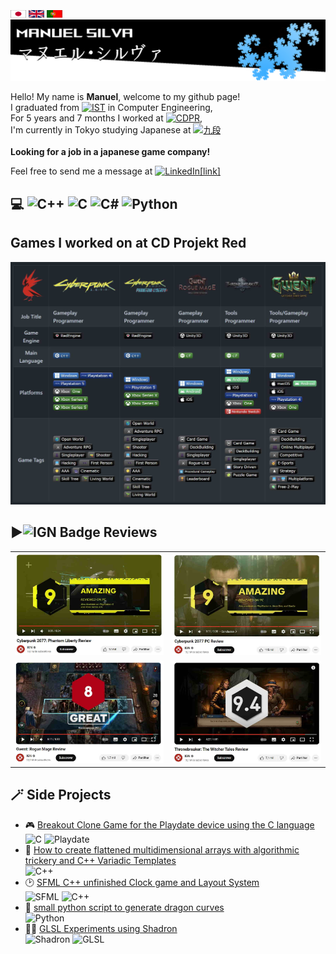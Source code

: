 <body>
    <br>
    <a href= "./README.md"><img src="./Flags/jp.png" alt="banner" width="25" height="12"></a>
    <a href= "./README_En.md"><img src="./Flags/gb.png" alt="banner" width="25" height="12"></a>
    <picture><img src="./Flags/pt.png" alt="Portuguese" width="25" height="12"></picture>
    <br>
    <picture><img src="./banner.png" alt="banner"></picture>
    <p>
      Hello! My name is <b>Manuel</b>, welcome to my github page!<br>
      I graduated from <a href="https://pt.wikipedia.org/wiki/Instituto_Superior_T%C3%A9cnico"><img src="https://custom-icon-badges.demolab.com/badge/IST-Instituto%20Superior%20T%C3%A9cnico-blue?style=plastic&logo=ist&logoColor=white" alt="IST"></a> in Computer Engineering,<br>
      For 5 years and 7 months I worked at <a href="https://www.cdprojektred.com"><img src="https://custom-icon-badges.demolab.com/badge/CD%20Projekt%20Red-000000?style=plastic&logo=rarog_cdp_red&logoColor=white" alt="CDPR"></a>,<br>
      I'm currently in Tokyo studying Japanese at <a href="https://www.kudan-japanese-school.com"><img src="https://custom-icon-badges.demolab.com/badge/%E4%B9%9D%E6%AE%B5-%E6%97%A5%E6%9C%AC%E6%96%87%E5%8C%96%E7%A0%94%E7%A9%B6%E6%89%80%E6%97%A5%E6%9C%AC%E8%AA%9E%E5%AD%A6%E9%99%A2-C51D63?style=plastic&logo=kudan_language_school" alt="九段"></a><br><br>
      <b>Looking for a job in a japanese game company!</b>
    </p>
    <p>
        Feel free to send me a message at <a href="https://linkedin.com/in/manuel-silva-4b225a71"><img src="https://img.shields.io/badge/LinkedIn-%230077B5.svg?logo=linkedin&logoColor=white" alt="LinkedIn">[link]</a>
    </p>
    <h2>💻 
      <picture><img src="https://img.shields.io/badge/c++-%2300599C.svg?style=plastic&logo=c%2B%2B&logoColor=white" alt="C++"></picture> 
      <picture><img src="https://img.shields.io/badge/c-%2300599C.svg?style=plastic&logo=c&logoColor=white" alt="C"></picture> 
      <picture><img src="https://img.shields.io/badge/c%23-%23239120.svg?style=plastic&logo=csharp&logoColor=white" alt="C#"></picture> 
      <picture><img src="https://img.shields.io/badge/python-3670A0?style=plastic&logo=python&logoColor=ffdd54" alt="Python"></picture> 
    </h2>
    <h2>Games I worked on at CD Projekt Red</h2>
    <picture><img src="./Stats/Stats_en.jpg" alt="stats"></picture-->
    <!--table>
        <tr>
            <th><picture><img src="./Logo/rarog.png" alt="rarog"></picture></td>
            <td><picture><img src="./Logo/cp77.png" alt="cyberpunk2077"></td>
            <td><picture><img src="./Logo/cp77PhantomLiberty.png" alt="cyberpunk2077_phantom_liberty"></picture></td>
            <td><picture><img src="./Logo/rogueMage.png" alt="gwent_rogue_mage"></picture></td>
            <td><picture><img src="./Logo/throneBreaker.png" alt="throneBreaker"></picture></td>
            <td><picture><img src="./Logo/Gwent.png" alt="gwent"></picture></td>
        </tr>
        <tr>
            <th>Job Title</th>
            <td><b>Gameplay<br>Programmer<b></td>
            <td><b>Gameplay<br>Programmer</b></td>
            <td><b>Gameplay<br>Programmer</b></td>
            <td><b>Tools<br>Programmer</b></td>
            <td><b>Tools/Gameplay<br>Programmer</b></td>
        </tr>
        <tr>
            <th>Game Engine</th>
            <td><a href="https://pt.wikipedia.org/wiki/REDengine"><img src="https://custom-icon-badges.demolab.com/badge/RedEngine-black?style=plastic&logo=redengine&logoColor=white" alt="RedEngine"></a></td>
            <td><a href="https://pt.wikipedia.org/wiki/REDengine"><img src="https://custom-icon-badges.demolab.com/badge/RedEngine-black?style=plastic&logo=redengine&logoColor=white" alt="RedEngine"></a></td>
            <td><picture><img src="https://img.shields.io/badge/Unity3D-000000?style=plastic&logo=unity&logoColor=white" alt="Unity3D"></picture></td>
            <td><picture><img src="https://img.shields.io/badge/Unity3D-000000?style=plastic&logo=unity&logoColor=white" alt="Unity3D"></picture></td>
            <td><picture><img src="https://img.shields.io/badge/Unity3D-000000?style=plastic&logo=unity&logoColor=white" alt="Unity3D"></picture></td>
        </tr>
        <tr>
            <th>Main Language</th>
            <td><picture><img src="https://img.shields.io/badge/c++-%2300599C.svg?style=plastic&logo=c%2B%2B&logoColor=white" alt="C++"></picture></td>
            <td><picture><img src="https://img.shields.io/badge/c++-%2300599C.svg?style=plastic&logo=c%2B%2B&logoColor=white" alt="C++"></picture></td>
            <td><picture><img src="https://img.shields.io/badge/c%23-%23239120.svg?style=plastic&logo=csharp&logoColor=white" alt="C#"></picture></td>
            <td><picture><img src="https://img.shields.io/badge/c%23-%23239120.svg?style=plastic&logo=csharp&logoColor=white" alt="C#"></picture></td>
            <td><picture><img src="https://img.shields.io/badge/c%23-%23239120.svg?style=plastic&logo=csharp&logoColor=white" alt="C#"></picture></td>
        </tr>
        <tr>
            <th>Platforms</th>
            <td>
                <picture><img src="https://img.shields.io/badge/Windows-0078D6?style=plastic&logo=windows&logoColor=white" alt="Windows"></picture>
                <picture><img src="https://img.shields.io/badge/Playstation%204-003791?style=plastic&logo=playstation-4&logoColor=white" alt="Playstation 4"></picture>
                <picture><img src="https://img.shields.io/badge/Playstation%205-003791?style=plastic&logo=playstation-5&logoColor=white" alt="Playstation 5"></picture>
                <picture><img src="https://img.shields.io/badge/Xbox-One-%23107C10.svg?style=plastic&logo=Xbox&logoColor=white"></picture>
                <picture><img src="https://img.shields.io/badge/Xbox%20Series%20X-%23107C10.svg?style=plastic&logo=xbox&logoColor=white"></picture>
                <picture><img src="https://img.shields.io/badge/Xbox%20Series%20S-%23107C10.svg?style=plastic&logo=xbox&logoColor=white"></picture>
            </td>
            <td>
                <picture><img src="https://img.shields.io/badge/Windows-0078D6?style=plastic&logo=windows&logoColor=white" alt="Windows"></picture>
                <picture><img src="https://img.shields.io/badge/Playstation%205-003791?style=plastic&logo=playstation-5&logoColor=white" alt="Playstation 5"></picture>
                <picture><img src="https://img.shields.io/badge/Xbox%20Series%20X-%23107C10.svg?style=plastic&logo=xbox&logoColor=white"></picture>
                <picture><img src="https://img.shields.io/badge/Xbox%20Series%20S-%23107C10.svg?style=plastic&logo=xbox&logoColor=white"></picture>
            </td>
            <td>
                <picture><img src="https://img.shields.io/badge/Windows-0078D6?style=plastic&logo=windows&logoColor=white" alt="Windows"></picture>
                <picture><img src="https://img.shields.io/badge/Android-3DDC84?style=plastic&logo=android&logoColor=white"></picture>
                <picture><img src="https://img.shields.io/badge/iOS-000000?style=plastic&logo=apple&logoColor=white"></picture>
            </td>
            <td>
                <picture><img src="https://img.shields.io/badge/Windows-0078D6?style=plastic&logo=windows&logoColor=white"></picture>
                <picture><img src="https://img.shields.io/badge/Android-3DDC84?style=plastic&logo=android&logoColor=white"></picture>
                <picture><img src="https://img.shields.io/badge/iOS-000000?style=plastic&logo=apple&logoColor=white"></picture>
                <picture><img src="https://img.shields.io/badge/Playstation%204-003791?style=plastic&logo=playstation-4&logoColor=white"></picture>
                <picture><img src="https://img.shields.io/badge/Xbox-One-%23107C10.svg?style=plastic&logo=Xbox&logoColor=white"></picture>
                <picture><img src="https://img.shields.io/badge/Nintendo%20Switch-E60012?style=plastic&logo=nintendo-switch&logoColor=white"></picture>
            </td>
            <td>
                <picture><img src="https://img.shields.io/badge/Windows-0078D6?style=plastic&logo=windows&logoColor=white"></picture>
                <picture><img src="https://img.shields.io/badge/macOS-000000?style=plastic&logo=apple&logoColor=F0F0F0"></picture>
                <picture><img src="https://img.shields.io/badge/Android-3DDC84?style=plastic&logo=android&logoColor=white"></picture>
                <picture><img src="https://img.shields.io/badge/iOS-000000?style=plastic&logo=apple&logoColor=white"></picture>
                <picture><img src="https://img.shields.io/badge/Playstation%204-003791?style=plastic&logo=playstation-4&logoColor=white"></picture>
                <picture><img src="https://img.shields.io/badge/Xbox-One-%23107C10.svg?style=plastic&logo=Xbox&logoColor=white"></picture>
            </td>
        </tr>
        <tr>
        <th>Game Tags</th>
        <td>
            <picture><img src="https://img.shields.io/badge/👤-シングルプレイヤーゲーム-black?style=plastic" alt="Singleplayer"></picture>
            <picture><img src="https://img.shields.io/badge/🎥-映画的な視覚体験-black?style=plastic" alt="Cinematic"></picture>
            <picture><img src="https://img.shields.io/badge/🌱-リビングワールド-black?style=plastic" alt="Living World"></picture>
            <picture><img src="https://img.shields.io/badge/🌎-オープンワールド-black?style=plastic" alt="Open World"></picture>
            <picture><img src="https://img.shields.io/badge/🌲-スキルツリー-black?style=plastic" alt="Skill Tree"></picture>
            <picture><img src="https://img.shields.io/badge/📖-ストーリー-black?style=plastic" alt="Story Driven"></picture>
            <picture><img src="https://img.shields.io/badge/💻-ハッキング-black?style=plastic" alt="Hacking"></picture>
            <picture><img src="https://img.shields.io/badge/⚔️-RPG-black?style=plastic" alt="Adventure RPG"></picture>
            <picture><img src="https://img.shields.io/badge/🔫-FPS-black?style=plastic" alt="Shooter"></picture>
            <picture><img src="https://img.shields.io/badge/🌟-AAA-black?style=plastic" alt="AAA"></picture>
        </td>
        <td>
            <picture><img src="https://img.shields.io/badge/👤-シングルプレイヤーゲーム-black?style=plastic" alt="Singleplayer"></picture>
            <picture><img src="https://img.shields.io/badge/🎥-映画的な視覚体験-black?style=plastic" alt="Cinematic"></picture>
            <picture><img src="https://img.shields.io/badge/🌱-リビングワールド-black?style=plastic" alt="Living World"></picture>
            <picture><img src="https://img.shields.io/badge/🌎-オープンワールド-black?style=plastic" alt="Open World"></picture>
            <picture><img src="https://img.shields.io/badge/🌲-スキルツリー-black?style=plastic" alt="Skill Tree"></picture>
            <picture><img src="https://img.shields.io/badge/📖-ストーリー-black?style=plastic" alt="Story Driven"></picture>
            <picture><img src="https://img.shields.io/badge/💻-ハッキング-black?style=plastic" alt="Hacking"></picture>
            <picture><img src="https://img.shields.io/badge/⚔️-RPG-black?style=plastic" alt="Adventure RPG"></picture>
            <picture><img src="https://img.shields.io/badge/🔫-FPS-black?style=plastic" alt="Shooter"></picture>
            <picture><img src="https://img.shields.io/badge/🌟-AAA-black?style=plastic" alt="AAA"></picture>
        </td>
        <td>
            <picture><img src="https://img.shields.io/badge/🔄-プロシージャル・ゲームプレイ-black?style=plastic" alt="Procedural Gameplay"></picture>
            <picture><img src="https://img.shields.io/badge/👤-シングルプレイヤーゲーム-black?style=plastic" alt="Singleplayer"></picture>
            <picture><img src="https://img.shields.io/badge/🏆-リーダーボード-black?style=plastic" alt="Leaderboard"></picture>
            <picture><img src="https://img.shields.io/badge/🛠️-デッキ構築-black?style=plastic" alt="DeckBuilding"></picture>
            <picture><img src="https://img.shields.io/badge/⚔️-ローグライク-black?style=plastic" alt="Rogue-Like"></picture>
            <picture><img src="https://img.shields.io/badge/🃏-カードゲーム-black?style=plastic" alt="Card Game"></picture>
            <picture><img src="https://img.shields.io/badge/♟️-ストラテジー-black?style=plastic" alt="Strategy"></picture>
        </td>
        <td>
            <picture><img src="https://img.shields.io/badge/👤-シングルプレイヤーゲーム-black?style=plastic" alt="Singleplayer"></picture>
            <picture><img src="https://img.shields.io/badge/🧩-パズルゲーム-black?style=plastic" alt="Puzzle Game"></picture>
            <picture><img src="https://img.shields.io/badge/🛠️-デッキ構築-black?style=plastic" alt="DeckBuilding"></picture>
            <picture><img src="https://img.shields.io/badge/🃏-カードゲーム-black?style=plastic" alt="Card Game"></picture>
            <picture><img src="https://img.shields.io/badge/♟️-ストラテジー-black?style=plastic" alt="Strategy"></picture>
            <picture><img src="https://img.shields.io/badge/📖-ストーリー-black?style=plastic" alt="Story Driven"></picture>
        </td>
        <td>
            <picture><img src="https://img.shields.io/badge/👤👤-オンライン-black?style=plastic" alt="Online Multiplayer"></picture>
            <picture><img src="https://img.shields.io/badge/🛠️-デッキ構築-black?style=plastic" alt="DeckBuilding"></picture>
            <picture><img src="https://img.shields.io/badge/🃏-カードゲーム-black?style=plastic" alt="Card Game"></picture>
            <picture><img src="https://img.shields.io/badge/♟️-ストラテジー-black?style=plastic" alt="Strategy"></picture>
            <picture><img src="https://img.shields.io/badge/🏅-eスポーツ-black?style=plastic" alt="E-Sports"></picture>
            <picture><img src="https://img.shields.io/badge/⚔️-競争-black?style=plastic" alt="Competitive"></picture>
            <picture><img src="https://img.shields.io/badge/💸-F2P-black?style=plastic" alt="Free-2-Play"></picture>
        </td>
    </table><!---->
    <h2>▶️<picture><img src="https://img.shields.io/badge/IGN-BF1313?logo=ign&logoColor=fff&style=plastic" alt="IGN Badge"></picture> Reviews</h2>
    <table>
        <tr>
            <td><a href="https://www.youtube.com/watch?v=l46E7Q3UKqI"><img src = "./Thumbnails/phantomLiberty.jpg"></a></td>
            <td><a href="https://www.youtube.com/watch?v=ZXYn-Fn9w48"><img src = "./Thumbnails/cyberpunk.jpg"></a></td>
        </tr>
        <tr>
            <td><a href="https://www.youtube.com/watch?v=4EynbB0MKmY"><img src = "./Thumbnails/rogueMage.jpg"></a></td>
            <td><a href="https://www.youtube.com/watch?v=wHYFitGGmmI"><img src = "./Thumbnails/throneBreaker.jpg"></a></td>
        </tr>
    </table>
    <h2>🪄 Side Projects</h2>
    <ul>
        <li>
            🎮 <a href="https://github.com/ManuelSilva/PlayDateBreakout">Breakout Clone Game for the Playdate device using the C language</a>
            <br><tr>
      		<picture><img src="https://img.shields.io/badge/c-%2300599C.svg?style=plastic&logo=c&logoColor=white" alt="C"></picture>
			<picture><img src="https://img.shields.io/badge/Playdate-FFD700?style=plastic" alt="Playdate"></picture>
        </li>
        <li>
            🧠 <a href="https://github.com/ManuelSilva/FlattenedNDimensionalArrays">How to create flattened multidimensional arrays with algorithmic trickery and C++ Variadic Templates</a>
            <br><tr>
            <picture><img src="https://img.shields.io/badge/c++-%2300599C.svg?style=plastic&logo=c%2B%2B&logoColor=white" alt="C++"></picture>
        </li>
        <!--li>
            ☁️ Volumetric Cloud Rendering with C++ and OpenGL, optimizations with Intrinsics
           <br><tr>
           <picture><img src="https://img.shields.io/badge/c++-%2300599C.svg?style=plastic&logo=c%2B%2B&logoColor=white" alt="C++"></picture> 
           <picture><img src="https://img.shields.io/badge/OpenGL-5586A4?style=plastic&logo=opengl&logoColor=white", alt="OpenGL"></picture>
        </li-->
        <li>
            🕑 <a href="https://github.com/ManuelSilva/Cpp_SFML_Clock_Game">SFML C++ unfinished Clock game and Layout System</a>
            <br><tr>
			<picture><img src="https://img.shields.io/badge/SFML-008000?style=plastic&logo=sfml&logoColor=white" alt="SFML"></picture>
            <picture><img src="https://img.shields.io/badge/c++-%2300599C.svg?style=plastic&logo=c%2B%2B&logoColor=white" alt="C++"></picture>
        </li>
        <li>
            🐉 <a href="https://github.com/ManuelSilva/DragonCurveGenerator">small python script to generate dragon curves</a>
            <br><tr>
      		<picture><img src="https://img.shields.io/badge/python-3670A0?style=plastic&logo=python&logoColor=ffdd54" alt="Python"></picture> 
        </li>
        <li>
            🧑‍🎨 <a href="https://github.com/ManuelSilva/ShadronPlayground">GLSL Experiments using Shadron</a>
            <br><tr>
			<picture><img src="https://img.shields.io/badge/Shadron-purple?style=plastic" alt="Shadron"></picture>
			<picture><img src="https://img.shields.io/badge/GLSL-00599C?style=plastic&logo=opengl&logoColor=white" alt="GLSL"></picture>
        </li>
    </ul>

</body>
